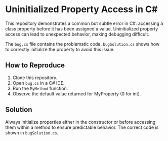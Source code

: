 # Uninitialized Property Access in C#

This repository demonstrates a common but subtle error in C#: accessing a class property before it has been assigned a value.  Uninitialized property access can lead to unexpected behavior, making debugging difficult.

The `bug.cs` file contains the problematic code.  `bugSolution.cs` shows how to correctly initialize the property to avoid this issue.

## How to Reproduce
1. Clone this repository.
2. Open `bug.cs` in a C# IDE.
3. Run the `MyMethod` function.
4. Observe the default value returned for MyProperty (0 for int).

## Solution
Always initialize properties either in the constructor or before accessing them within a method to ensure predictable behavior. The correct code is shown in `bugSolution.cs`.
